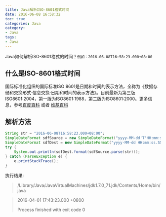 ```yaml
---
title: Java解析ISO-8601格式时间
date: 2016-06-08 16:58:32
toc: true
categories: Java
category:
- Java
tags:
- Java
---
```


Java如何解析ISO-8601格式的时间？`例如：2016-06-08T16:58:23.000+08:00`

## 什么是ISO-8601格式时间

国际标准化组织的国际标准ISO 8601是日期和时间的表示方法，全称为《数据存储和交换形式·信息交换·日期和时间的表示方法》。目前最新为第三版ISO8601:2004，第一版为ISO8601:1988，第二版为ISO8601:2000。更多信息，参考[百度百科](http://baike.baidu.com/link?url=VkPe3fh5z95-CAOe95Sf88Tx6bteuAaNT3HRvPpjlFtModhffNHIMFD69eBbXk5Uw3Jpclma4HQ6_-WS-ryVWa) 或者 [维基百科](https://en.wikipedia.org/wiki/ISO_8601)

## 解析方法

```Java
String str = "2016-06-08T16:58:23.000+08:00";
SimpleDateFormat sdfSource = new SimpleDateFormat("yyyy-MM-dd'T'HH:mm:ss.SSSX");//原始的日期格式
SimpleDateFormat sdfDest = new SimpleDateFormat("yyyy-MM-dd HH:mm:ss.SSS Z");//目标日期格式
try {
    System.out.println(sdfDest.format(sdfSource.parse(str)));
} catch (ParseException e) {
    e.printStackTrace();
}
```

执行结果:
> /Library/Java/JavaVirtualMachines/jdk1.7.0_71.jdk/Contents/Home/bin/java

> 2016-04-01 17:43:23.000 +0800
>
> Process finished with exit code 0